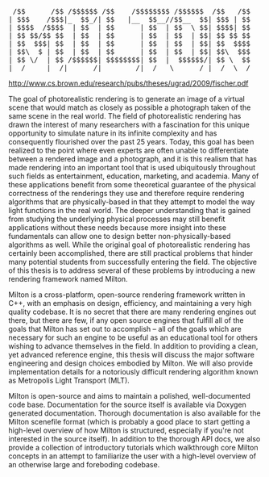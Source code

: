 <pre>
 /$$      /$$ /$$$$$$ /$$    /$$$$$$$$ /$$$$$$  /$$   /$$
| $$$    /$$$|_  $$_/| $$   |__  $$__//$$__  $$| $$$ | $$
| $$$$  /$$$$  | $$  | $$      | $$  | $$  \ $$| $$$$| $$
| $$ $$/$$ $$  | $$  | $$      | $$  | $$  | $$| $$ $$ $$
| $$  $$$| $$  | $$  | $$      | $$  | $$  | $$| $$  $$$$
| $$\  $ | $$  | $$  | $$      | $$  | $$  | $$| $$\  $$$
| $$ \/  | $$ /$$$$$$| $$$$$$$$| $$  |  $$$$$$/| $$ \  $$
|__/     |__/|______/|________/|__/   \______/ |__/  \__/
</pre>

http://www.cs.brown.edu/research/pubs/theses/ugrad/2009/fischer.pdf

The goal of photorealistic rendering is to generate an image of a virtual scene that would match as closely as possible a photograph taken of the same scene in the real world.  The field of photorealistic rendering has drawn the interest of many researchers with a fascination for this unique opportunity to simulate nature in its infinite complexity and has consequently flourished over the past 25 years.  Today, this goal has been realized to the point where even experts are often unable to differentiate between a rendered image and a photograph, and it is this realism that has made rendering into an important tool that is used ubiquitously throughout such fields as entertainment, education, marketing, and academia.  Many of these applications benefit from some theoretical guarantee of the physical correctness of the renderings they use and therefore require rendering algorithms that are physically-based in that they attempt to model the way light functions in the real world.  The deeper understanding that is gained from studying the underlying physical processes may still benefit applications without these needs because more insight into these fundamentals can allow one to design better non-physically-based algorithms as well.  While the original goal of photorealistic rendering has certainly been accomplished, there are still practical problems that hinder many potential students from successfully entering the field.  The objective of this thesis is  to address several of these problems by introducing a new rendering framework named Milton.

Milton is a cross-platform, open-source rendering framework written in C++, with an emphasis on design, efficiency, and maintaining a very high quality codebase.  It is no secret that there are many rendering engines out there, but there are few, if any open source engines that fulfill all of the goals that Milton has set out to accomplish – all of the goals which are necessary for such an engine to be useful as an educational tool for others wishing to advance themselves in the field.  In addition to providing a clean, yet advanced reference engine, this thesis will discuss the major software engineering and design choices embodied by Milton.  We will also provide implementation details for a notoriously difficult rendering algorithm known as Metropolis Light Transport (MLT).

Milton is open-source and aims to maintain a polished, well-documented code base.  Documentation for the source itself is available via Doxygen generated documentation. Thorough documentation is also available for the Milton scenefile format (which is probably a good place to start getting a high-level overview of how Milton is structured, especially if you're not interested in the source itself). In addition to the thorough API docs, we also provide a collection of introductory tutorials which walkthrough core Milton concepts in an attempt to familiarize the user with a high-level overview of an otherwise large and foreboding codebase.

